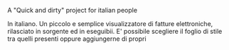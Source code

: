 A "Quick and dirty" project for italian people

In italiano.
Un piccolo e semplice visualizzatore di fatture elettroniche, rilasciato in sorgente ed in eseguibii.
E' possibile scegliere il foglio di stile tra quelli presenti oppure aggiungerne di propri
